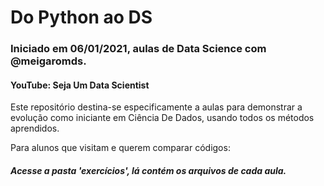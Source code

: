 # Do Python ao DS 
### Iniciado em 06/01/2021, aulas de Data Science com @meigaromds. 

#### YouTube: Seja Um Data Scientist

Este repositório destina-se especificamente a aulas para demonstrar a evolução 
como iniciante em Ciência De Dados, usando todos os métodos aprendidos.

Para alunos que visitam e querem comparar códigos:

##### Acesse a pasta 'exercícios', lá contém os arquivos de cada aula.
